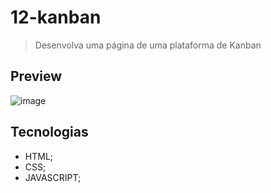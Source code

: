 # 12-kanban

>Desenvolva uma página de uma plataforma de Kanban

## Preview
![image](https://github.com/MatheusPrudente/bora-codar/assets/80559882/9239b691-bc25-4bb3-ac32-45dface4bf87)

## Tecnologias
- HTML;
- CSS;
- JAVASCRIPT;
